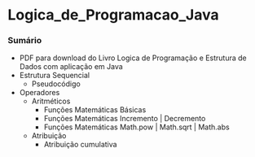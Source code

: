 # Logica_de_Programacao_Java
### Sumário

- PDF para download do Livro Logica de Programação e Estrutura de Dados com aplicação em Java
- Estrutura Sequencial
    - Pseudocódigo    
- Operadores 
    - Aritméticos
        - Funções Matemáticas Básicas
        - Funções Matemáticas Incremento | Decremento
        - Funções Matemáticas Math.pow | Math.sqrt | Math.abs
    - Atribuição
        - Atribuição cumulativa
